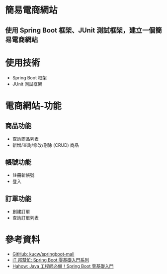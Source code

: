 簡易電商網站
===
使用 Spring Boot 框架、JUnit 測試框架，建立一個簡易電商網站
---

# 使用技術
- Spring Boot 框架
- JUnit 測試框架

# 電商網站-功能
## 商品功能
- 查詢商品列表
- 新增/查詢/修改/刪除 (CRUD) 商品

## 帳號功能
- 註冊新帳號
- 登入

## 訂單功能
- 創建訂單
- 查詢訂單列表

# 參考資料
- [GitHub: kucw/springboot-mall](https://github.com/kucw/springboot-mall)
- [iT 邦幫忙: Spring Boot 零基礎入門系列](https://ithelp.ithome.com.tw/users/20151036/ironman/6130)
- [Hahow: Java 工程師必備！Spring Boot 零基礎入門](https://hahow.in/courses/5fe22e7fe810e10fc483dd78?mts_s=google-ads&mts_m=search-course-springboot&mts_c=pfg_freshmen&mts_t=gad&gad_source=1&gclid=EAIaIQobChMIloOn_dyWhgMVx9sWBR2kGQhKEAAYASAAEgKe1vD_BwE&rc=1)